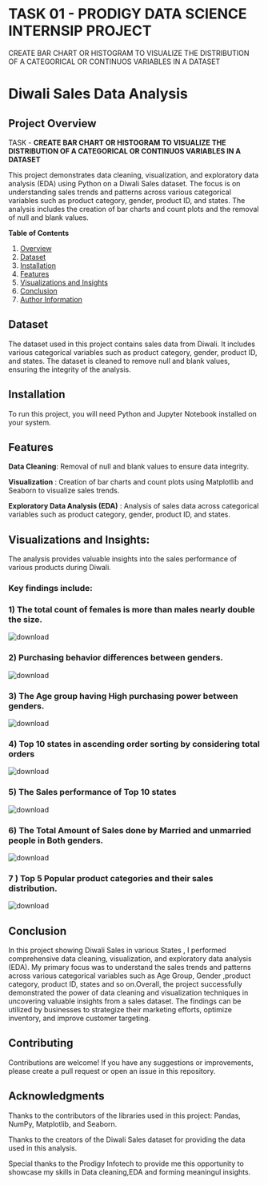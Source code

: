 # TASK 01 - PRODIGY DATA SCIENCE INTERNSIP PROJECT
CREATE  BAR CHART OR HISTOGRAM TO VISUALIZE THE DISTRIBUTION OF A CATEGORICAL OR CONTINUOS VARIABLES IN A DATASET

# Diwali Sales Data Analysis

## Project Overview

TASK - **CREATE  BAR CHART OR HISTOGRAM TO VISUALIZE THE DISTRIBUTION OF A CATEGORICAL OR CONTINUOS VARIABLES IN A DATASET**

This project demonstrates data cleaning, visualization, and exploratory data analysis (EDA) using Python on a Diwali Sales dataset. The focus is on understanding sales trends and patterns across various categorical variables such as product category, gender, product ID, and states. The analysis includes the creation of bar charts and count plots and the removal of null and blank values.


**Table of Contents**

1. [Overview](#overview)
2. [Dataset](#dataset)
3. [Installation](#installation)
4. [Features](#features)
5. [Visualizations and Insights](#visualizations-insights)
6. [Conclusion](#conclusion)
7. [Author Information](#Author-Information)


## Dataset
The dataset used in this project contains sales data from Diwali. It includes various categorical variables such as product category, gender, product ID, and states. The dataset is cleaned to remove null and blank values, ensuring the integrity of the analysis.

## Installation
To run this project, you will need Python and Jupyter Notebook installed on your system.

## Features

**Data Cleaning**: Removal of null and blank values to ensure data integrity.

**Visualization** : Creation of bar charts and count plots using Matplotlib and Seaborn to visualize sales trends.

**Exploratory Data Analysis (EDA)** : Analysis of sales data across categorical variables such as product category, gender, product ID, and states.

## Visualizations and Insights:

The analysis provides valuable insights into the sales performance of various products during Diwali.

### Key findings include:

### 1) The total count of females is more than males nearly  double the size. 

![download](https://github.com/Aryapersonal/PRODIGY_DS_01/assets/147991190/5dbbcb9d-8df2-4a0a-a204-5af792c9934d)

### 2) Purchasing behavior differences between genders.

![download](https://github.com/Aryapersonal/PRODIGY_DS_01/assets/147991190/8585443c-c43d-40f6-a533-2609078e1f48)

### 3) The Age group having High purchasing power between genders.

![download](https://github.com/Aryapersonal/PRODIGY_DS_01/assets/147991190/cd768e25-d934-4068-be6a-6db5eb270165)

### 4)  Top 10 states in ascending order sorting by considering total orders

![download](https://github.com/Aryapersonal/PRODIGY_DS_01/assets/147991190/6a5b146e-3e49-49e5-ad79-83b84c9341f0)

### 5) The Sales performance of Top 10 states 

![download](https://github.com/Aryapersonal/PRODIGY_DS_01/assets/147991190/11b91251-6bdd-47b4-8085-963e5b841b56)

 ### 6) The Total Amount of Sales done by Married and unmarried people in Both genders.

![download](https://github.com/Aryapersonal/PRODIGY_DS_01/assets/147991190/8bae8d33-1999-4468-ab43-cbb373822d00)

### 7 ) Top 5 Popular product categories and their sales distribution.

![download](https://github.com/Aryapersonal/PRODIGY_DS_01/assets/147991190/b7ffbbdb-14a9-4e53-8a5b-4fbd831d3f37)

## Conclusion 
In this project showing Diwali Sales in various States , I performed comprehensive data cleaning, visualization, and exploratory data analysis (EDA).  My primary focus was to understand the sales trends and patterns across various categorical variables such as Age Group, Gender ,product category, product ID, states and so on.Overall, the project successfully demonstrated the power of data cleaning and visualization techniques in uncovering valuable insights from a sales dataset. The findings can be utilized by businesses to strategize their marketing efforts, optimize inventory, and improve customer targeting.

## Contributing

Contributions are welcome! If you have any suggestions or improvements, please create a pull request or open an issue in this repository.

## Acknowledgments
Thanks to the contributors of the libraries used in this project: Pandas, NumPy, Matplotlib, and Seaborn.

Thanks to the creators of the Diwali Sales dataset for providing the data used in this analysis.

Special thanks to the Prodigy Infotech to provide me this opportunity to showcase my skills in Data cleaning,EDA and forming meaningul insights.
